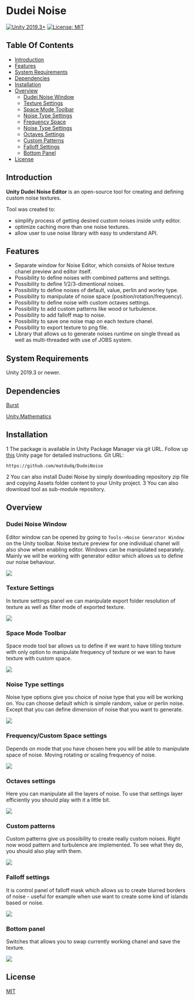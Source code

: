 # Dudei Noise
[![Unity 2019.3+](https://img.shields.io/badge/unity-2020.1%2B-blue.svg)](https://unity3d.com/get-unity/download) [![License: MIT](https://img.shields.io/badge/License-MIT-yellow.svg)](https://opensource.org/licenses/MIT)

## Table Of Contents

- [Introduction](#introduction)
- [Features](#features)
- [System Requirements](#system-requirements)
- [Dependencies](#dependencies)
- [Installation](#installation)
- [Overview](#overview)
	- [Dudei Noise Window](#dudei-noise-window)
	- [Texture Settings](#texture-settings)
	- [Space Mode Toolbar](#space-mode-toolbar)
	- [Noise Type Settings](#noise-type-settings)
	- [Frequency Space](#frequency-space)
	- [Noise Type Settings](#noise-type-settings)
	- [Octaves Settings](#octaves-settings)
	- [Custom Patterns](#custom-patterns)
	- [Falloff Settings](#falloff-settings)
	- [Bottom Panel](#bottom-panel)
- [License](#license)

## Introduction <a name="introduction"></a>

**Unity Dudei Noise Editor** is an open-source tool for creating and defining custom noise textures. 

Tool was created to:
- simplify process of getting desired custom noises inside unity editor.
- optimize caching more than one noise textures.
- allow user to use noise library with easy to understand API.
## Features <a name="features"></a>

- Separate window for Noise Editor, which consists of Noise texture chanel preview and editor itself.
- Possibility to define noises with combined patterns and settings.
- Possibility to define 1/2/3-dimentional noises.
- Possibility to define noises of default, value, perlin and worley type.
- Possibility to manipulate of noise space (position/rotation/frequency).
- Possibility to define noise with custom octaves settings.
- Possibility to add custom patterns like wood or turbulence.
- Possibility to add falloff map to noise.
- Possibility to save one noise map on each texture chanel.
- Possibility to export texture to png file. 
- Library that allows us to generate noises runtime on single thread as well as multi-threaded with use of JOBS system.

## System Requirements <a name="system-requirements"></a>

Unity 2019.3 or newer.

## Dependencies <a name="dependencies"></a>

[Burst](https://docs.unity3d.com/Packages/com.unity.burst@1.4/manual/index.html)

[Unity.Mathematics](https://docs.unity3d.com/Packages/com.unity.mathematics@1.0/manual/index.html)

## Installation <a name="installation"></a>

1 The package is available in Unity Package Manager via git URL. Follow up [this](https://docs.unity3d.com/Manual/upm-ui-giturl.html) Unity page for detailed instructions. Git URL:
```
https://github.com/matdudq/DudeiNoise
```
2 You can also install Dudei Noise by simply downloading repository zip file and copying Assets folder content to your Unity project.
3 You can also download tool as sub-module repository.

## Overview <a name="overview"></a>

### Dudei Noise Window <a name="dudei-noise-window"></a>

Editor window can be opened by going to `Tools->Noise Generator Window` on the Unity toolbar. Noise texture preview for one individual chanel will also show when enabling editor. Windows can be manipulated separately. Mainly we will be working with generator editor which allows us to define our noise behaviour.

 <img src="https://i.imgur.com/dsCZO9H.gif">

### Texture Settings <a name="texture-settings"></a>

In texture settings panel we can manipulate export folder resolution of texture as well as filter mode of exported texture.

 <img src="https://i.imgur.com/jHc3PGy.png">

### Space Mode Toolbar <a name="space-mode-toolbar"></a>

Space mode tool bar allows us to define if we want to have tilling texture with only option to manipulate frequency of texture or we wan to have texture with custom space.

 <img src="https://i.imgur.com/PWRtSZD.gif">

### Noise Type settings <a name="noise-type-settings"></a>

Noise type options give you choice of noise type that you will be working on. You can choose default which is simple random, value or perlin noise. Except that you can define dimension of noise that you want to generate.

 <img src="https://i.imgur.com/hxTJTQB.gif">
 
### Frequency/Custom Space settings  <a name="frequency-space"></a>

Depends on mode that you have chosen here you will be able to manipulate space of noise. Moving rotating or scaling frequency of noise.

 <img src="https://i.imgur.com/5uq5XSf.gif">
 
 ### Octaves settings  <a name="octaves-settings"></a>

Here you can manipulate all the layers of noise. To use that settings layer efficiently you should play with it a little bit. 

 <img src="https://i.imgur.com/VA2NhKp.gif">
 
 ### Custom patterns <a name="custom-patterns"></a>

Custom patterns give us possibility to create really custom noises. Right now wood pattern and turbulence are implemented. To see what they do, you should also play with them.

 <img src="https://i.imgur.com/adXKoUb.gif">  

### Falloff settings <a name="falloff-settings"></a>

It is control panel of falloff mask which allows us to create blurred borders of noise - useful for example when use want to create some kind of islands based or noise.

 <img src="https://i.imgur.com/ZHKp8os.gif">
 
### Bottom panel <a name="bottom-panel"></a>

Switches that allows you to swap currently working chanel and save the texture.

 <img src="https://i.imgur.com/EooqKp7.png">
 
 ## License <a name="license"></a>
 
[MIT](https://opensource.org/licenses/MIT)
